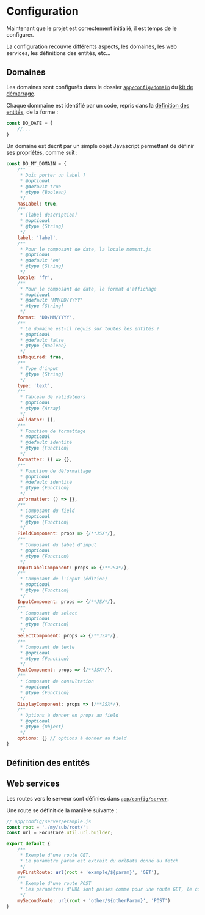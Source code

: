# Configuration

Maintenant que le projet est correctement initialié, il est temps de le configurer.

La configuration recouvre différents aspects, les domaines, les web services, les définitions des entités, etc...

## Domaines

Les domaines sont configurés dans le dossier [`app/config/domain`](https://github.com/KleeGroup/focus-starter-kit/tree/master/app/config) du [kit de démarrage](https://github.com/KleeGroup/focus-starter-kit/).


Chaque dommaine est identifié par un code, repris dans la [définition des entités](#definition), de la forme :

```javascript
const DO_DATE = {
    //...
}
```

Un domaine est décrit par un simple objet Javascript permettant de définir ses propriétés, comme suit :

```javascript
const DO_MY_DOMAIN = {
    /**
     * Doit porter un label ?
     * @optional
     * @default true
     * @type {Boolean}
     */
    hasLabel: true,
    /**
     * [label description]
     * @optional
     * @type {String}
     */
    label: 'label',
    /**
     * Pour le composant de date, la locale moment.js
     * @optional
     * @default 'en'
     * @type {String}
     */
    locale: 'fr',
    /**
     * Pour le composant de date, le format d'affichage
     * @optional
     * @default 'MM/DD/YYYY'
     * @type {String}
     */
    format: 'DD/MM/YYYY',
    /**
     * Le domaine est-il requis sur toutes les entités ?
     * @optional
     * @default false
     * @type {Boolean}
     */
    isRequired: true,
    /**
     * Type d'input
     * @type {String}
     */
    type: 'text',
    /**
     * Tableau de validateurs
     * @optional
     * @type {Array}
     */
    validator: [],
    /**
     * Fonction de formattage
     * @optional
     * @default identité
     * @type {Function}
     */
    formatter: () => {},
    /**
     * Fonction de déformattage
     * @optional
     * @default identité
     * @type {Function}
     */
    unformatter: () => {},
    /**
     * Composant du field
     * @optional
     * @type {Function}
     */
    FieldComponent: props => {/**JSX*/},
    /**
     * Composant du label d'input
     * @optional
     * @type {Function}
     */
    InputLabelComponent: props => {/**JSX*/},
    /**
     * Composant de l'input (édition)
     * @optional
     * @type {Function}
     */
    InputComponent: props => {/**JSX*/},
    /**
     * Composant de select
     * @optional
     * @type {Function}
     */
    SelectComponent: props => {/**JSX*/},
    /**
     * Composant de texte
     * @optional
     * @type {Function}
     */
    TextComponent: props => {/**JSX*/},
    /**
     * Composant de consultation
     * @optional
     * @type {Function}
     */
    DisplayComponent: props => {/**JSX*/},
    /**
     * Options à donner en props au field
     * @optional
     * @type {Object}
     */
    options: {} // options à donner au field
}
```

## <a name="definition"></a>Définition des entités

## Web services

Les routes vers le serveur sont définies dans [`app/config/server`](https://github.com/KleeGroup/focus-starter-kit/tree/master/app/config/server).

Une route se définit de la manière suivante :

```javascript
// app/config/server/example.js
const root = './my/sub/root/';
const url = FocusCore.util.url.builder;

export default {
    /**
     * Exemple d'une route GET.
     * Le paramètre param est extrait du urlData donné au fetch
     */
    myFirstRoute: url(root + 'example/${param}', 'GET'),
    /**
     * Exemple d'une route POST
     * Les paramètres d'URL sont passés comme pour une route GET, le contenu de la requête est dans le paramètre data du fetch
     */
    mySecondRoute: url(root + 'other/${otherParam}', 'POST')
}
```
